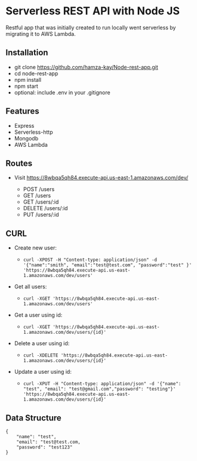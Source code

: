 # Serverless REST API with Node JS

Restful app that was initially created to run locally went serverless by migrating it to AWS Lambda.

## Installation
- git clone https://github.com/hamza-kay/Node-rest-app.git
- cd node-rest-app
- npm install
- npm start
- optional: include .env in your .gitignore


## Features

- Express
- Serverless-http
- Mongodb
- AWS Lambda


## Routes

- Visit https://8wbqa5qh84.execute-api.us-east-1.amazonaws.com/dev/

  - POST /users
  - GET /users
  - GET /users/:id
  - DELETE /users/:id
  - PUT /users/:id

## CURL

- Create new user:
   - ```curl -XPOST -H "Content-type: application/json" -d '{"name":"smith", "email":"test@test.com", "password":"test" }' 'https://8wbqa5qh84.execute-api.us-east-1.amazonaws.com/dev/users'```

- Get all users:
   - ```curl -XGET 'https://8wbqa5qh84.execute-api.us-east-1.amazonaws.com/dev/users'```

- Get a user using id:
   - ```curl -XGET 'https://8wbqa5qh84.execute-api.us-east-1.amazonaws.com/dev/users/{id}'```

- Delete a user using id:
   - ```curl -XDELETE 'https://8wbqa5qh84.execute-api.us-east-1.amazonaws.com/dev/users/{id}'```

- Update a user using id:
   - ```curl -XPUT -H "Content-type: application/json" -d '{"name": "test", "email": "test@gmail.com","password": "testing"}' 'https://8wbqa5qh84.execute-api.us-east-1.amazonaws.com/dev/users/{id}'```

## Data Structure

    { 
        "name": "test",
        "email": "test@test.com,
        "password": "test123" 
    }




